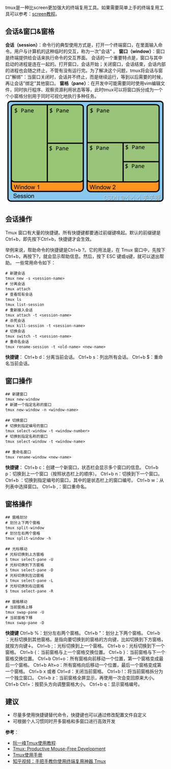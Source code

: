 tmux是一种比screen更加强大的终端复用工具。如果需要简单上手的终端复用工具可以参考：[screen教程](https://blog.csdn.net/qq_39280836/article/details/117481883?ops_request_misc=%257B%2522request%255Fid%2522%253A%2522166401554016782427468615%2522%252C%2522scm%2522%253A%252220140713.130102334.pc%255Fblog.%2522%257D&request_id=166401554016782427468615&biz_id=0&utm_medium=distribute.pc_search_result.none-task-blog-2~blog~first_rank_ecpm_v1~rank_v31_ecpm-1-117481883-null-null.nonecase&utm_term=screen&spm=1018.2226.3001.4450)。
## 会话&窗口&窗格
**会话（session）**：命令行的典型使用方式是，打开一个终端窗口，在里面输入命令。用户与计算机的这种临时的交互，称为一次"会话" 。
**窗口（window）**：窗口是终端提供给会话来执行命令的交互界面。
会话的一个重要特点是，窗口与其中启动的进程是连在一起的。打开窗口，会话开始；关闭窗口，会话结束，会话内部的进程也会随之终止，不管有没有运行完。为了解决这个问题，tmux将会话与窗口"解绑"：当窗口关闭时，会话并不终止，而是继续运行，等到以后需要的时候，再让会话"绑定"其他窗口。
**窗格（pane）**：在开发中可能需要同时使用vim编辑文件，同时执行程序、观察资源利用状态等等，此时tmux可以将窗口拆分成为一个个小窗格分别用于同时可视化地执行多种任务。
![在这里插入图片描述](./assets/10582770e9d04dd4a2348b3e3227d5a7.png)

## 会话操作
Tmux 窗口有大量的快捷键。所有快捷键都要通过前缀键唤起。默认的前缀键是Ctrl+b，即先按下Ctrl+b，快捷键才会生效。

举例来说，帮助命令的快捷键是Ctrl+b ?。它的用法是，在 Tmux 窗口中，先按下Ctrl+b，再按下?，就会显示帮助信息。然后，按下 ESC 键或q键，就可以退出帮助。
一些常用命令如下：

```shell
# 新建会话
tmux new -s <session-name>
# 分离会话
tmux attach
# 查看现有会话
tmux ls
tmux list-session
# 重新接入会话
tmux attach -t <session-name>
# 杀死会话
tmux kill-session -t <session-name>
# 切换会话
tmux switch -t <session-name>
# 重命名会话
tmux rename-session -t <old-name> <new-name>
```
**快捷键**：
Ctrl+b d：分离当前会话。
Ctrl+b s：列出所有会话。
Ctrl+b $：重命名当前会话。
## 窗口操作
```shell
## 新建窗口
tmux new-window
# 新建一个指定名称的窗口
tmux new-window -n <window-name>

## 切换窗口
# 切换到指定编号的窗口
tmux select-window -t <window-number>
# 切换到指定名称的窗口
tmux select-window -t <window-name>

## 重命名窗口
tmux rename-window <new-name>
```
**快捷键**：
Ctrl+b c：创建一个新窗口，状态栏会显示多个窗口的信息。
Ctrl+b p：切换到上一个窗口（按照状态栏上的顺序）。
Ctrl+b n：切换到下一个窗口。
Ctrl+b <number>：切换到指定编号的窗口，其中的<number>是状态栏上的窗口编号。
Ctrl+b w：从列表中选择窗口。
Ctrl+b ,：窗口重命名。
## 窗格操作
```shell
## 窗格划分
# 划分上下两个窗格
tmux split-window
# 划分左右两个窗格
tmux split-window -h

## 光标移动
# 光标切换到上方窗格
$ tmux select-pane -U
# 光标切换到下方窗格
$ tmux select-pane -D
# 光标切换到左边窗格
$ tmux select-pane -L
# 光标切换到右边窗格
$ tmux select-pane -R

## 窗格移动
# 当前窗格上移
tmux swap-pane -U
# 当前窗格下移
tmux swap-pane -D
```
**快捷键**
Ctrl+b %：划分左右两个窗格。
Ctrl+b "：划分上下两个窗格。
Ctrl+b <arrow key>：光标切换到其他窗格。<arrow key>是指向要切换到的窗格的方向键，比如切换到下方窗格，就按方向键↓。
Ctrl+b ;：光标切换到上一个窗格。
Ctrl+b o：光标切换到下一个窗格。
Ctrl+b {：当前窗格与上一个窗格交换位置。
Ctrl+b }：当前窗格与下一个窗格交换位置。
Ctrl+b Ctrl+o：所有窗格向前移动一个位置，第一个窗格变成最后一个窗格。
Ctrl+b Alt+o：所有窗格向后移动一个位置，最后一个窗格变成第一个窗格。
Ctrl+b x 或者 Ctrl+d：关闭当前窗格。
Ctrl+b !：将当前窗格拆分为一个独立窗口。
Ctrl+b z：当前窗格全屏显示，再使用一次会变回原来大小。
Ctrl+b Ctrl+<arrow key>：按箭头方向调整窗格大小。
Ctrl+b q：显示窗格编号。
## 建议
- 尽量多使用快捷键替代命令，快捷键也可以通过修改配置文件自定义
- 可根据个人习惯同时开多窗格和多窗口进行高效开发

**参考**：
- [阮一峰Tmux使用教程](http://www.ruanyifeng.com/blog/2019/10/tmux.html)
- [Tmux: Productive Mouse-Free Development](https://pityonline.gitbooks.io/tmux-productive-mouse-free-development_zh/content/index.html)
- [Tmux使用手册](http://louiszhai.github.io/2017/09/30/tmux/)
- [知乎视频：手把手教你使用终端复用神器 Tmux](https://zhuanlan.zhihu.com/p/43687973)
